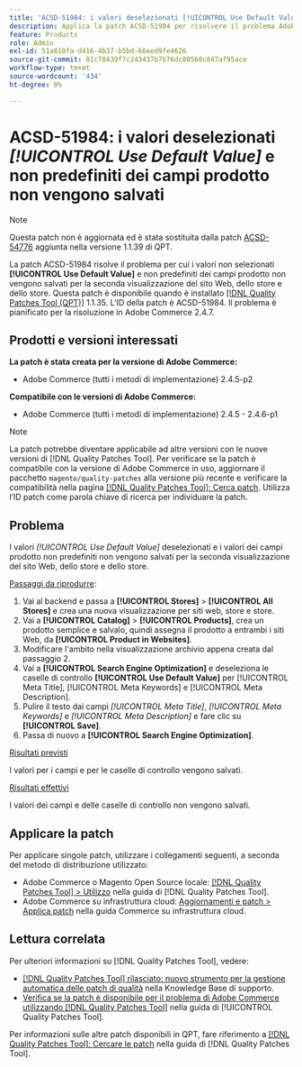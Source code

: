 ```yaml
---
title: 'ACSD-51984: i valori deselezionati [!UICONTROL Use Default Value] e non predefiniti dei campi prodotto non vengono salvati per la seconda visualizzazione sito Web, archivio e archivio'
description: Applica la patch ACSD-51984 per risolvere il problema Adobe Commerce, per cui i valori non selezionati [!UICONTROL Use Default Value] e non predefiniti del campo prodotto non vengono salvati per la seconda visualizzazione del sito Web, dello store e dello store.
feature: Products
role: Admin
exl-id: 51a810fa-d416-4b37-b5bd-66eed9fe4626
source-git-commit: 81c78439f7c243437b7b76dc80560c847af95ace
workflow-type: tm+mt
source-wordcount: '434'
ht-degree: 0%

---
```


# ACSD-51984: i valori deselezionati *[!UICONTROL Use Default Value]* e non predefiniti dei campi prodotto non vengono salvati

>[!NOTE]
>
>Questa patch non è aggiornata ed è stata sostituita dalla patch [ACSD-54776](/help/tools/quality-patches-tool/patches-available-in-qpt/v1-1-39/acsd-54776-unchecked-used-default-value-and-non-default-product-field-values-are-not-saved.md) aggiunta nella versione 1.1.39 di QPT.

La patch ACSD-51984 risolve il problema per cui i valori non selezionati **[!UICONTROL Use Default Value]** e non predefiniti dei campi prodotto non vengono salvati per la seconda visualizzazione del sito Web, dello store e dello store. Questa patch è disponibile quando è installato [[!DNL Quality Patches Tool (QPT)]](https://experienceleague.adobe.com/en/docs/commerce-knowledge-base/kb/announcements/commerce-announcements/magento-quality-patches-released-new-tool-to-self-serve-quality-patches) 1.1.35. L’ID della patch è ACSD-51984. Il problema è pianificato per la risoluzione in Adobe Commerce 2.4.7.

## Prodotti e versioni interessati

**La patch è stata creata per la versione di Adobe Commerce:**

* Adobe Commerce (tutti i metodi di implementazione) 2.4.5-p2

**Compatibile con le versioni di Adobe Commerce:**

* Adobe Commerce (tutti i metodi di implementazione) 2.4.5 - 2.4.6-p1

>[!NOTE]
>
>La patch potrebbe diventare applicabile ad altre versioni con le nuove versioni di [!DNL Quality Patches Tool]. Per verificare se la patch è compatibile con la versione di Adobe Commerce in uso, aggiornare il pacchetto `magento/quality-patches` alla versione più recente e verificare la compatibilità nella pagina [[!DNL Quality Patches Tool]: Cerca patch](https://experienceleague.adobe.com/tools/commerce-quality-patches/index.html). Utilizza l’ID patch come parola chiave di ricerca per individuare la patch.

## Problema

I valori *[!UICONTROL Use Default Value]* deselezionati e i valori dei campi prodotto non predefiniti non vengono salvati per la seconda visualizzazione del sito Web, dello store e dello store.

<u>Passaggi da riprodurre</u>:

1. Vai al backend e passa a **[!UICONTROL Stores]** > **[!UICONTROL All Stores]** e crea una nuova visualizzazione per siti web, store e store.
1. Vai a **[!UICONTROL Catalog]** > **[!UICONTROL Products]**, crea un prodotto semplice e salvalo, quindi assegna il prodotto a entrambi i siti Web, da **[!UICONTROL Product in Websites]**.
1. Modificare l&#39;ambito nella visualizzazione archivio appena creata dal passaggio 2.
1. Vai a **[!UICONTROL Search Engine Optimization]** e deseleziona le caselle di controllo **[!UICONTROL Use Default Value]** per [!UICONTROL Meta Title], [!UICONTROL Meta Keywords] e [!UICONTROL Meta Description].
1. Pulire il testo dai campi *[!UICONTROL Meta Title]*, *[!UICONTROL Meta Keywords]* e *[!UICONTROL Meta Description]* e fare clic su **[!UICONTROL Save]**.
1. Passa di nuovo a **[!UICONTROL Search Engine Optimization]**.

<u>Risultati previsti</u>

I valori per i campi e per le caselle di controllo vengono salvati.

<u>Risultati effettivi</u>

I valori dei campi e delle caselle di controllo non vengono salvati.

## Applicare la patch

Per applicare singole patch, utilizzare i collegamenti seguenti, a seconda del metodo di distribuzione utilizzato:

* Adobe Commerce o Magento Open Source locale: [[!DNL Quality Patches Tool] > Utilizzo](</help/tools/quality-patches-tool/usage.md>) nella guida di [!DNL Quality Patches Tool].
* Adobe Commerce su infrastruttura cloud: [Aggiornamenti e patch > Applica patch](https://experienceleague.adobe.com/docs/commerce-cloud-service/user-guide/develop/upgrade/apply-patches.html) nella guida Commerce su infrastruttura cloud.

## Lettura correlata

Per ulteriori informazioni su [!DNL Quality Patches Tool], vedere:

* [[!DNL Quality Patches Tool] rilasciato: nuovo strumento per la gestione automatica delle patch di qualità](https://experienceleague.adobe.com/en/docs/commerce-knowledge-base/kb/announcements/commerce-announcements/magento-quality-patches-released-new-tool-to-self-serve-quality-patches) nella Knowledge Base di supporto.
* [Verifica se la patch è disponibile per il problema di Adobe Commerce utilizzando  [!DNL Quality Patches Tool]](/help/tools/quality-patches-tool/patches-available-in-qpt/check-patch-for-magento-issue-with-magento-quality-patches.md) nella guida di [!UICONTROL Quality Patches Tool].


Per informazioni sulle altre patch disponibili in QPT, fare riferimento a [[!DNL Quality Patches Tool]: Cercare le patch](<https://experienceleague.adobe.com/tools/commerce-quality-patches/index.html>) nella guida di [!DNL Quality Patches Tool].

